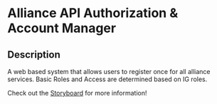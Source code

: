 # Alliance API Authorization &amp; Account Manager
## Description
A web based system that allows users to register once for all alliance services. Basic Roles and Access are determined based on IG roles.

Check out the [Storyboard](https://github.com/islador/alliance_manager/blob/master/STORYBOARD.md) for more information!